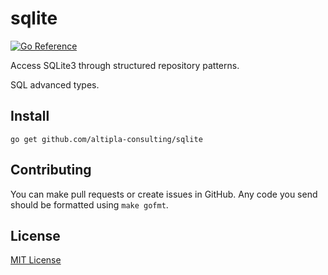 
# sqlite

[![Go Reference](https://pkg.go.dev/badge/github.com/altipla-consulting/sqlite.svg)](https://pkg.go.dev/github.com/altipla-consulting/sqlite)

Access SQLite3 through structured repository patterns.


SQL advanced types.


## Install

```shell
go get github.com/altipla-consulting/sqlite
```


## Contributing

You can make pull requests or create issues in GitHub. Any code you send should be formatted using `make gofmt`.


## License

[MIT License](LICENSE)
